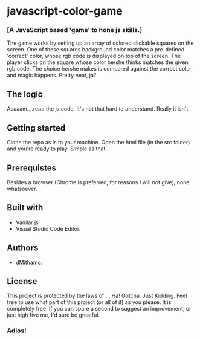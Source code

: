 # javascript-color-game
### [A JavaScript based 'game' to hone js skills.]
The game works by setting up an array of colored clickable squares on the screen. One of these squares background color matches a pre-defined 'correct' color, whose rgb code is displayed on top of the screen. The player clicks on the square whose color he/she thinks matches the given rgb code. The choice he/she makes is compared against the correct color, and magic happens.
Pretty neat, ja?

## The logic
Aaaaam....read the js code. It's not that hard to understand. Really it isn't.

## Getting started
Clone the repo as is to your machine. Open the html file (in the src folder) and you're ready to play. Simple as that.

## Prerequistes
Besides a browser (Chrome is preferred, for reasons I will not give), none whatsoever.

## Built with
* Vanilar js
* Visual Studio Code Editor.

## Authors
* dMithamo. 

## License
This project is protected by the laws of ... Ha! Gotcha. Just Kidding. Feel free to use what part of this project (or all of it) as you please. It is completely free. If you can spare a second to suggest an improvement, or just high five me, I'd sure be greatful.

### Adios!